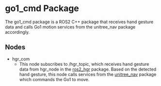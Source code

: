 # go1_cmd Package
The go1_cmd package is a ROS2 C++ package that receives hand gesture data and calls Go1 motion services from the unitree_nav package accordingly.  

## Nodes
* hgr_com
    - This node subscribes to /hgr_topic, which receives hand gesture data from hgr_node in the [ros2_hgr](https://github.com/avazahedi/go1-gesture-command/tree/main/ros2_hgr) package. Based on the detected hand gesture, this node calls services from the [unitree_nav](https://github.com/ngmor/unitree_nav) package which commands the Go1 to move. 
